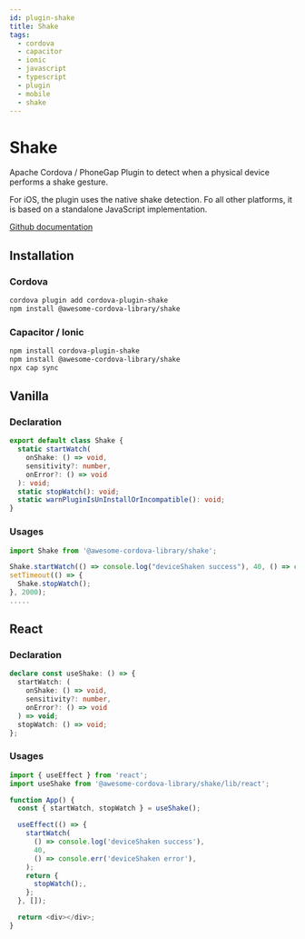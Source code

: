 ```yaml
---
id: plugin-shake
title: Shake
tags:
  - cordova
  - capacitor
  - ionic
  - javascript
  - typescript
  - plugin
  - mobile
  - shake
---
```


# Shake

Apache Cordova / PhoneGap Plugin to detect when a physical device performs a shake gesture.

For iOS, the plugin uses the native shake detection.
Fo all other platforms, it is based on a standalone JavaScript implementation.

[Github documentation](https://github.com/leecrossley/cordova-plugin-shake)

## Installation

### Cordova

```sh
cordova plugin add cordova-plugin-shake
npm install @awesome-cordova-library/shake
```

### Capacitor / Ionic

```bash
npm install cordova-plugin-shake
npm install @awesome-cordova-library/shake
npx cap sync
```

## Vanilla

### Declaration

```typescript
export default class Shake {
  static startWatch(
    onShake: () => void,
    sensitivity?: number,
    onError?: () => void
  ): void;
  static stopWatch(): void;
  static warnPluginIsUnInstallOrIncompatible(): void;
}
```

### Usages

```typescript
import Shake from '@awesome-cordova-library/shake';

Shake.startWatch(() => console.log("deviceShaken success"), 40, () => console.err("deviceShaken error"));
setTimeout(() => {
  Shake.stopWatch();
}, 2000);
.....
```

## React

### Declaration

```typescript
declare const useShake: () => {
  startWatch: (
    onShake: () => void,
    sensitivity?: number,
    onError?: () => void
  ) => void;
  stopWatch: () => void;
};
```

### Usages

```typescript
import { useEffect } from 'react';
import useShake from '@awesome-cordova-library/shake/lib/react';

function App() {
  const { startWatch, stopWatch } = useShake();

  useEffect(() => {
    startWatch(
      () => console.log('deviceShaken success'),
      40,
      () => console.err('deviceShaken error'),
    );
    return {
      stopWatch();,
    };
  }, []);

  return <div></div>;
}
```

